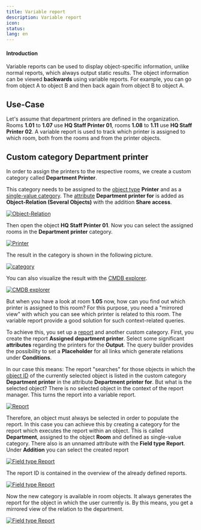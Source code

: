 ```yaml
---
title: Variable report
description: Variable report
icon:
status:
lang: en
---
```


#### Introduction

Variable reports can be used to display object-specific information, unlike normal reports, which always output static results.
The object information can be viewed **backwards** using variable reports. For example, you can go from object A to object B and then back again from object B to object A.

## Use-Case

Let's assume that department printers are defined in the organization. Rooms **1.01** to **1.07** use **HQ Staff Printer 01**, rooms **1.08** to **1.11** use **HQ Staff Printer 02**.
A variable report is used to track which printer is assigned to which room, both from the rooms and from the printer objects.

## Custom category Department printer

In order to assign the printers to the respective rooms, we create a custom category called **Department Printer**.

This category needs to be assigned to the [object type](../basics/structure-of-the-it-documentation.md#object-type) **Printer** and as a [single-value category](../basics/structure-of-the-it-documentation.md#single-value-category). The [attribute](../basics/structure-of-the-it-documentation.md#attribute) **Department printer for** is added as **Object-Relation (Several Objects)** with the addition **Share access**.

[![Object-Relation](../assets/images/en/use-cases/variable-reports/1-vr.png)](../assets/images/en/use-cases/variable-reports/1-vr.png)

Then open the object **HQ Staff Printer 01**. Now you can select the assigned rooms in the **Department printer** category.

[![Printer](../assets/images/en/use-cases/variable-reports/2-vr.png)](../assets/images/en/use-cases/variable-reports/2-vr.png)

The result in the category is shown in the following picture.

[![category](../assets/images/en/use-cases/variable-reports/3-vr.png)](../assets/images/en/use-cases/variable-reports/3-vr.png)

You can also visualize the result with the [CMDB explorer](../evaluation/cmdb-explorer/index.md).

[![CMDB explorer](../assets/images/en/use-cases/variable-reports/4-vr.png)](../assets/images/en/use-cases/variable-reports/4-vr.png)

But when you have a look at room **1.05** now, how can you find out which printer is assigned to this room? For this purpose, you need a "mirrored view" with which you can see which printer is related to this room. The variable report provide a good solution for such context-related queries.

To achieve this, you set up a [report](../evaluation/report-manager.md) and another custom category. First, you create the report **Assigned department printer**. Select some significant **attributes** regarding the printers for the **Output**. The query builder provides the possibility to set a **Placeholder** for all links which generate relations under **Conditions**.

In our case this means: The report "searches" for those objects in which the [object ID](../basics/unique-references.md) of the currently selected object is listed in the custom category **Department printer** in the attribute **Department printer for**. But what is the selected object? There is no selected object in the context of the report manager.  This turns the report into a variable report.

[![Report](../assets/images/en/use-cases/variable-reports/5-vr.png)](../assets/images/en/use-cases/variable-reports/5-vr.png)

Therefore, an object must always be selected in order to populate the report. In this case you can achieve this by creating a category for the report which executes the report within an object. This is called **Department**, assigned to the object **Room** and defined as single-value category. There also is an unnamed attribute with the **Field type Report**. Under **Addition** you can select the created report

[![Field type Report](../assets/images/en/use-cases/variable-reports/6-vr.png)](../assets/images/en/use-cases/variable-reports/6-vr.png)

The report ID is contained in the overview of the already defined reports.

[![Field type Report](../assets/images/en/use-cases/variable-reports/7-vr.png)](../assets/images/en/use-cases/variable-reports/7-vr.png)

Now the new category is available in room objects. It always generates the report for the object in which the user currently is. By this means, you get a mirrored view of the relation to the department.

[![Field type Report](../assets/images/en/use-cases/variable-reports/8-vr.png)](../assets/images/en/use-cases/variable-reports/8-vr.png)
